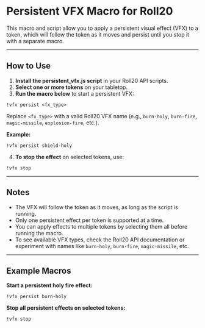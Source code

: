 # Persistent VFX Macro for Roll20

This macro and script allow you to apply a persistent visual effect (VFX) to a token, which will follow the token as it moves and persist until you stop it with a separate macro.

---

## How to Use

1. **Install the persistent_vfx.js script** in your Roll20 API scripts.
2. **Select one or more tokens** on your tabletop.
3. **Run the macro below** to start a persistent VFX:

```
!vfx persist <fx_type>
```

Replace `<fx_type>` with a valid Roll20 VFX name (e.g., `burn-holy`, `burn-fire`, `magic-missile`, `explosion-fire`, etc.).

**Example:**
```
!vfx persist shield-holy
```

4. **To stop the effect** on selected tokens, use:
```
!vfx stop
```

---

## Notes
- The VFX will follow the token as it moves, as long as the script is running.
- Only one persistent effect per token is supported at a time.
- You can apply effects to multiple tokens by selecting them all before running the macro.
- To see available VFX types, check the Roll20 API documentation or experiment with names like `burn-holy`, `burn-fire`, `magic-missile`, etc.

---

## Example Macros

**Start a persistent holy fire effect:**
```
!vfx persist burn-holy
```

**Stop all persistent effects on selected tokens:**
```
!vfx stop
```
